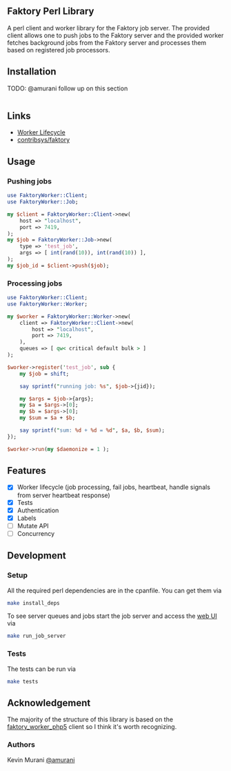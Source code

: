 ## Faktory Perl Library

A perl client and worker library for the Faktory job server. The provided client allows one to push jobs to the Faktory server and the provided worker fetches background jobs from the Faktory server and processes them based on registered job processors.


## Installation
TODO: @amurani follow up on this section
```

```

## Links

* [Worker Lifecycle](https://github.com/contribsys/faktory/wiki/Worker-Lifecycle)
* [contribsys/faktory](https://github.com/contribsys/faktory)


## Usage

### Pushing jobs

```perl
use FaktoryWorker::Client;
use FaktoryWorker::Job;

my $client = FaktoryWorker::Client->new(
    host => "localhost",
    port => 7419,
);
my $job = FaktoryWorker::Job->new(
    type => 'test_job',
    args => [ int(rand(10)), int(rand(10)) ],
);
my $job_id = $client->push($job);

```

### Processing jobs

```perl
use FaktoryWorker::Client;
use FaktoryWorker::Worker;

my $worker = FaktoryWorker::Worker->new(
    client => FaktoryWorker::Client->new(
        host => "localhost",
        port => 7419,
    ),
    queues => [ qw< critical default bulk > ]
);

$worker->register('test_job', sub {
    my $job = shift;

    say sprintf("running job: %s", $job->{jid});

    my $args = $job->{args};
    my $a = $args->[0];
    my $b = $args->[0];
    my $sum = $a + $b;

    say sprintf("sum: %d + %d = %d", $a, $b, $sum);
});

$worker->run(my $daemonize = 1 );

```
## Features
- [x] Worker lifecycle (job processing, fail jobs, heartbeat, handle signals from server heartbeat response)
- [x] Tests
- [x] Authentication
- [x] Labels
- [ ] Mutate API
- [ ] Concurrency

## Development

### Setup

All the required perl dependencies are in the cpanfile. You can get them via

```bash
make install_deps
```

To see server queues and jobs start the job server and access the [web UI](http://localhost:7420/) via

```bash
make run_job_server
```

### Tests

The tests can be run via

```bash
make tests
```

## Acknowledgement


The majority of the structure of this library is based on the [faktory_worker_php5](https://github.com/jcs224/faktory_worker_php5) client so I think it's worth recognizing.

### Authors

Kevin Murani [@amurani](https://github.com/amurani)


